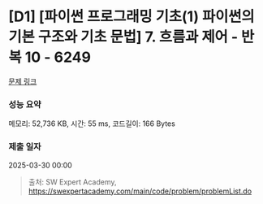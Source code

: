 # [D1] [파이썬 프로그래밍 기초(1) 파이썬의 기본 구조와 기초 문법] 7. 흐름과 제어 - 반복 10 - 6249 

[문제 링크](https://swexpertacademy.com/main/code/problem/problemDetail.do?contestProbId=AWcVDjz64tYDFAU4) 

### 성능 요약

메모리: 52,736 KB, 시간: 55 ms, 코드길이: 166 Bytes

### 제출 일자

2025-03-30 00:00



> 출처: SW Expert Academy, https://swexpertacademy.com/main/code/problem/problemList.do
